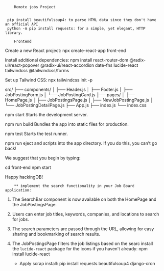         Remote jobs Project


     pip install beautifulsoup4: to parse HTML data since they don't have an official API
     python -m pip install requests: for a simple, yet elegant, HTTP library.

        Frontend 

Create a new React project:
npx create-react-app front-end

Install additional dependencies:
npm install react-router-dom @radix-ui/react-popover @radix-ui/react-accordion date-fns lucide-react tailwindcss @tailwindcss/forms

Set up Tailwind CSS:
npx tailwindcss init -p

src/
├── components/
│   ├── Header.js
│   ├── Footer.js
│   ├── JobPostingForm.js
│   └── JobPostingCard.js
├── pages/
│   ├── HomePage.js
│   ├── JobPostingsPage.js
│   ├── NewJobPostingPage.js
│   └── JobPostingDetailPage.js
├── App.js
├── index.js
└── index.css

 npm start
    Starts the development server.

  npm run build
    Bundles the app into static files for production.       

  npm test
    Starts the test runner.

  npm run eject
    and scripts into the app directory. If you do this, you can’t go back!

We suggest that you begin by typing:

  cd front-end
  npm start

Happy hackingOB!

        ** implement the search functionality in your Job Board application:

1. The SearchBar component is now available on both the HomePage and the JobPostingsPage.
2. Users can enter job titles, keywords, companies, and locations to search for jobs.
3. The search parameters are passed through the URL, allowing for easy sharing and bookmarking of search results.
4. The JobPostingsPage filters the job listings based on the searc
    install the `lucide-react` package for the icons if you haven't already:
    npm install lucide-react

    * Apply scrap
    install: pip install requests beautifulsoup4 django-cron

